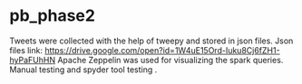 # pb_phase2
Tweets were collected with the help of tweepy and stored in json files.
Json files link: https://drive.google.com/open?id=1W4uE15Ord-Iuku8Cj6fZH1-hyPaFUhHN
Apache Zeppelin was used for visualizing the spark queries.
Manual testing and spyder tool testing .

